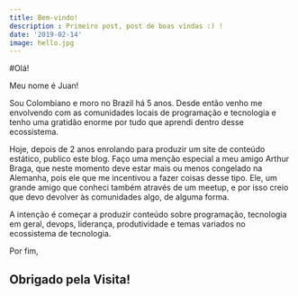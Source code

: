 ```yaml
---
title: Bem-vindo!
description : Primeiro post, post de boas vindas :) !
date: '2019-02-14'
image: hello.jpg
---
```


#Olá!

Meu nome é Juan!  

Sou Colombiano e moro no Brazil há 5 anos. Desde então venho me envolvendo com as comunidades locais de programação e tecnologia e tenho uma gratidão enorme por tudo que aprendi dentro desse ecossistema.  

Hoje, depois de 2 anos enrolando para produzir um site de conteúdo estático, publico este blog. Faço uma menção especial a meu amigo Arthur Braga, que neste momento deve estar mais ou menos congelado na Alemanha, pois ele que me incentivou a fazer coisas desse tipo. Ele, um grande amigo que conheci também através de um meetup, e por isso creio que devo devolver às comunidades algo, de alguma forma.  

A intenção é começar a produzir conteúdo sobre programação, tecnologia em geral, devops, liderança, produtividade e temas variados no ecossistema de tecnologia.  

Por fim,  

## Obrigado pela Visita!